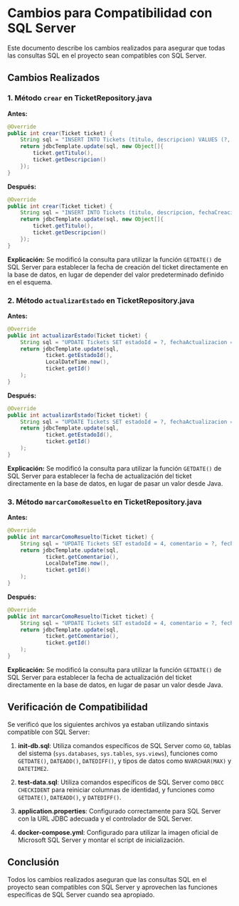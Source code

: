 # Cambios para Compatibilidad con SQL Server

Este documento describe los cambios realizados para asegurar que todas las consultas SQL en el proyecto sean compatibles con SQL Server.

## Cambios Realizados

### 1. Método `crear` en TicketRepository.java

**Antes:**
```java
@Override
public int crear(Ticket ticket) {
    String sql = "INSERT INTO Tickets (titulo, descripcion) VALUES (?, ?)";
    return jdbcTemplate.update(sql, new Object[]{
        ticket.getTitulo(),
        ticket.getDescripcion()
    });
}
```

**Después:**
```java
@Override
public int crear(Ticket ticket) {
    String sql = "INSERT INTO Tickets (titulo, descripcion, fechaCreacion) VALUES (?, ?, GETDATE())";
    return jdbcTemplate.update(sql, new Object[]{
        ticket.getTitulo(),
        ticket.getDescripcion()
    });
}
```

**Explicación:** Se modificó la consulta para utilizar la función `GETDATE()` de SQL Server para establecer la fecha de creación del ticket directamente en la base de datos, en lugar de depender del valor predeterminado definido en el esquema.

### 2. Método `actualizarEstado` en TicketRepository.java

**Antes:**
```java
@Override
public int actualizarEstado(Ticket ticket) {
    String sql = "UPDATE Tickets SET estadoId = ?, fechaActualizacion = ? WHERE id = ?";
    return jdbcTemplate.update(sql,
            ticket.getEstadoId(),
            LocalDateTime.now(),
            ticket.getId()
    );
}
```

**Después:**
```java
@Override
public int actualizarEstado(Ticket ticket) {
    String sql = "UPDATE Tickets SET estadoId = ?, fechaActualizacion = GETDATE() WHERE id = ?";
    return jdbcTemplate.update(sql,
            ticket.getEstadoId(),
            ticket.getId()
    );
}
```

**Explicación:** Se modificó la consulta para utilizar la función `GETDATE()` de SQL Server para establecer la fecha de actualización del ticket directamente en la base de datos, en lugar de pasar un valor desde Java.

### 3. Método `marcarComoResuelto` en TicketRepository.java

**Antes:**
```java
@Override
public int marcarComoResuelto(Ticket ticket) {
    String sql = "UPDATE Tickets SET estadoId = 4, comentario = ?, fechaActualizacion = ? WHERE id = ?";
    return jdbcTemplate.update(sql,
            ticket.getComentario(),
            LocalDateTime.now(),
            ticket.getId()
    );
}
```

**Después:**
```java
@Override
public int marcarComoResuelto(Ticket ticket) {
    String sql = "UPDATE Tickets SET estadoId = 4, comentario = ?, fechaActualizacion = GETDATE() WHERE id = ?";
    return jdbcTemplate.update(sql,
            ticket.getComentario(),
            ticket.getId()
    );
}
```

**Explicación:** Se modificó la consulta para utilizar la función `GETDATE()` de SQL Server para establecer la fecha de actualización del ticket directamente en la base de datos, en lugar de pasar un valor desde Java.

## Verificación de Compatibilidad

Se verificó que los siguientes archivos ya estaban utilizando sintaxis compatible con SQL Server:

1. **init-db.sql**: Utiliza comandos específicos de SQL Server como `GO`, tablas del sistema (`sys.databases`, `sys.tables`, `sys.views`), funciones como `GETDATE()`, `DATEADD()`, `DATEDIFF()`, y tipos de datos como `NVARCHAR(MAX)` y `DATETIME2`.

2. **test-data.sql**: Utiliza comandos específicos de SQL Server como `DBCC CHECKIDENT` para reiniciar columnas de identidad, y funciones como `GETDATE()`, `DATEADD()`, y `DATEDIFF()`.

3. **application.properties**: Configurado correctamente para SQL Server con la URL JDBC adecuada y el controlador de SQL Server.

4. **docker-compose.yml**: Configurado para utilizar la imagen oficial de Microsoft SQL Server y montar el script de inicialización.

## Conclusión

Todos los cambios realizados aseguran que las consultas SQL en el proyecto sean compatibles con SQL Server y aprovechen las funciones específicas de SQL Server cuando sea apropiado.